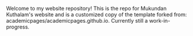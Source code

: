 Welcome to my website repository! This is the repo for Mukundan Kuthalam's website and is a customized copy of the template forked from: academicpages/academicpages.github.io. Currently still a work-in-progress.

